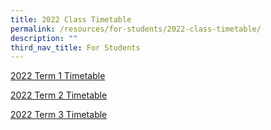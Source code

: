 ```yaml
---
title: 2022 Class Timetable
permalink: /resources/for-students/2022-class-timetable/
description: ""
third_nav_title: For Students
---
```

[2022 Term 1 Timetable](/files/2022%20Term%201%20Timetable%20cao%206Jan2022.pdf)  
 
[2022 Term 2 Timetable](/files/2022%20Term%202%20Timetable_Class_Final.pdf)  
 
[2022 Term 3 Timetable](/files/2022%20Term%203%20Class%20Final.pdf)